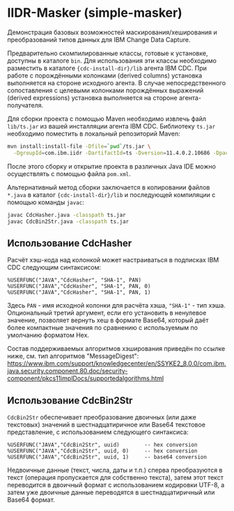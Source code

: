 # IIDR-Masker (simple-masker)
Демонстрация базовых возможностей маскирования/хеширования и преобразований типов данных для IBM Change Data Capture.

Предварительно скомпилированные классы, готовые к установке, доступны в каталоге `bin`.
Для использования эти классы необходимо разместить в каталоге `{cdc-install-dir}/lib` агента IBM CDC.
При работе с порождёнными колонками (derived columns) установка выполняется на стороне исходного агента.
В случае непосредственного сопоставления с целевыми колонками порождённых выражений (derived expressions) установка выполняется на стороне агента-получателя.

Для сборки проекта с помощью Maven необходимо извлечь файл `lib/ts.jar` из вашей инсталляции агента IBM CDC.
Библиотеку `ts.jar` необходимо поместить в локальный репозиторий Maven:

```bash
mvn install:install-file -Dfile=`pwd`/ts.jar \
  -DgroupId=com.ibm.iidr -DartifactId=ts -Dversion=11.4.0.2.10686 -Dpackaging=jar
```

После этого сборку и открытие проекта в различных Java IDE можно осуществлять с помощью файла `pom.xml`.

Альтернативный метод сборки заключается в копировании файлов `*.java` в каталог `{cdc-install-dir}/lib`
и последующей компиляции с помощью команды `javac`:

```bash
javac CdcHasher.java -classpath ts.jar
javac CdcBin2Str.java -classpath ts.jar
```

## Использование CdcHasher

Расчёт хэш-кода над колонкой может настраиваться в подписках IBM CDC следующим синтаксисом:
```
%USERFUNC("JAVA","CdcHasher", "SHA-1", PAN)
%USERFUNC("JAVA","CdcHasher", "SHA-1", PAN, 0)
%USERFUNC("JAVA","CdcHasher", "SHA-1", PAN, 1)
```

Здесь `PAN` - имя исходной колонки для расчёта хэша, `"SHA-1"` - тип хэша.
Опциональный третий аргумент, если его установить в ненулевое значение, позволяет вернуть хеш в формате Base64,
который даёт более компактные значения по сравнению с используемым по умолчанию форматом Hex.

Состав поддерживаемых алгоритмов хэширования приведён по ссылке ниже, см. тип алгоритмов "MessageDigest":
https://www.ibm.com/support/knowledgecenter/en/SSYKE2_8.0.0/com.ibm.java.security.component.80.doc/security-component/pkcs11implDocs/supportedalgorithms.html

## Использование CdcBin2Str

`CdcBin2Str` обеспечивает преобразование двоичных (или даже текстовых) значений
в шестнадцатиричное или Base64 текстовое представление, с использованием следующего синтаксиса:

```
%USERFUNC("JAVA","CdcBin2Str", uuid)        -- hex conversion
%USERFUNC("JAVA","CdcBin2Str", uuid, 0)     -- hex conversion
%USERFUNC("JAVA","CdcBin2Str", uuid, 1)     -- base64 conversion
```

Недвоичные данные (текст, числа, даты и т.п.) сперва преобразуются в текст 
(операция пропускается для собственно текста), затем этот текст переводится 
в двоичный формат с использованием кодировки UTF-8, а затем уже двоичные 
данные переводятся в шестнадцатиричный или Base64 формат.
